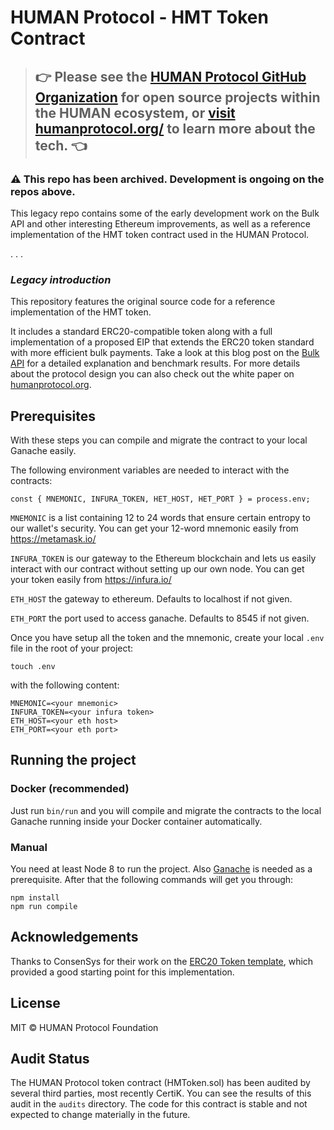 # HUMAN Protocol - HMT Token Contract

> ## 👉 **Please see the [HUMAN Protocol GitHub Organization](https://github.com/humanprotocol/) for open source projects within the HUMAN ecosystem, or [visit humanprotocol.org/](https://humanprotocol.org/) to learn more about the tech.** 👈

### :warning:  **This repo has been archived. Development is ongoing on the repos above.**



This legacy repo contains some of the early development work on the Bulk API and other interesting Ethereum improvements, as well as a reference implementation of the HMT token contract used in the HUMAN Protocol.



.
.
.



### *Legacy introduction*

This repository features the original source code for a reference implementation of the HMT token.

It includes a standard ERC20-compatible token along with a full implementation of a proposed EIP that extends the ERC20 token standard with more efficient bulk payments. Take a look at this blog post on the [Bulk API](https://medium.com/human-protocol/transfer-your-tokens-9-600x-more-efficiently-on-ethereum-using-the-bulk-api-fbc2f10669ed) for a detailed explanation and benchmark results. For more details about the protocol design you can also check out the white paper on [humanprotocol.org](https://humanprotocol.org).

## Prerequisites
With these steps you can compile and migrate the contract to your local Ganache easily.

The following environment variables are needed to interact with the contracts:

```
const { MNEMONIC, INFURA_TOKEN, HET_HOST, HET_PORT } = process.env;
```

`MNEMONIC` is a list containing 12 to 24 words that ensure certain entropy to our wallet's security. You can get your 12-word mnemonic easily from https://metamask.io/

`INFURA_TOKEN` is our gateway to the Ethereum blockchain and lets us easily interact with our contract without setting up our own node. You can get your token easily from https://infura.io/

`ETH_HOST` the gateway to ethereum. Defaults to localhost if not given.

`ETH_PORT` the port used to access ganache. Defaults to 8545 if not given.

Once you have setup all the token and the mnemonic, create your local `.env` file in the root of your project:

```
touch .env
```

with the following content:

```
MNEMONIC=<your mnemonic>
INFURA_TOKEN=<your infura token>
ETH_HOST=<your eth host>
ETH_PORT=<your eth port>
```

## Running the project
### Docker (recommended)
Just run `bin/run` and you will compile and migrate the contracts to the local Ganache running inside your Docker container automatically.

### Manual
You need at least Node 8 to run the project. Also [Ganache](https://truffleframework.com/ganache) is needed as a prerequisite. After that the following commands will get you through:
```
npm install
npm run compile
```

## Acknowledgements
Thanks to ConsenSys for their work on the [ERC20 Token template](https://github.com/ConsenSys/Tokens), which provided a good starting point for this implementation.

## License
MIT &copy; HUMAN Protocol Foundation

## Audit Status

The HUMAN Protocol token contract (HMToken.sol) has been audited by several third parties, most recently CertiK. You can see the results of this audit in the `audits` directory. The code for this contract is stable and not expected to change materially in the future.

